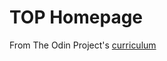 # TOP Homepage

From The Odin Project's [curriculum](https://www.theodinproject.com/courses/html-and-css/lessons/design-your-own-grid-based-framework)
